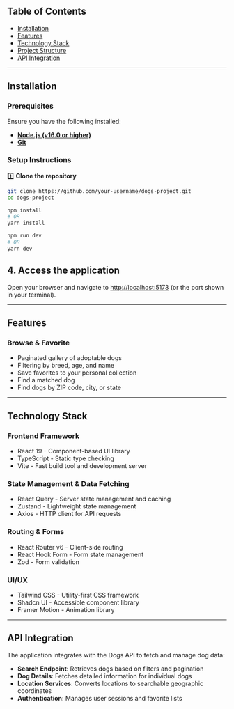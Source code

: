 ## Table of Contents

- [Installation](#installation)
- [Features](#features)
- [Technology Stack](#technology-stack)
- [Project Structure](#project-structure)
- [API Integration](#api-integration)

---

## Installation

### **Prerequisites**

Ensure you have the following installed:

- **[Node.js (v16.0 or higher)](https://nodejs.org/)**
- **[Git](https://git-scm.com/)**

### **Setup Instructions**

1️⃣ **Clone the repository**

```sh
git clone https://github.com/your-username/dogs-project.git
cd dogs-project
```
```sh
npm install
# OR
yarn install
```
```sh
npm run dev
# OR
yarn dev
```
## 4. Access the application

Open your browser and navigate to [http://localhost:5173](http://localhost:5173) (or the port shown in your terminal).

---

## Features

### Browse & Favorite
- Paginated gallery of adoptable dogs
- Filtering by breed, age, and name
- Save favorites to your personal collection
- Find a matched dog
- Find dogs by ZIP code, city, or state

---

## Technology Stack

### Frontend Framework
- React 19 - Component-based UI library
- TypeScript - Static type checking
- Vite - Fast build tool and development server

### State Management & Data Fetching
- React Query - Server state management and caching
- Zustand - Lightweight state management
- Axios - HTTP client for API requests

### Routing & Forms
- React Router v6 - Client-side routing
- React Hook Form - Form state management
- Zod - Form validation

### UI/UX
- Tailwind CSS - Utility-first CSS framework
- Shadcn UI - Accessible component library
- Framer Motion - Animation library

---

## API Integration

The application integrates with the Dogs API to fetch and manage dog data:

- **Search Endpoint**: Retrieves dogs based on filters and pagination
- **Dog Details**: Fetches detailed information for individual dogs
- **Location Services**: Converts locations to searchable geographic coordinates
- **Authentication**: Manages user sessions and favorite lists
```
